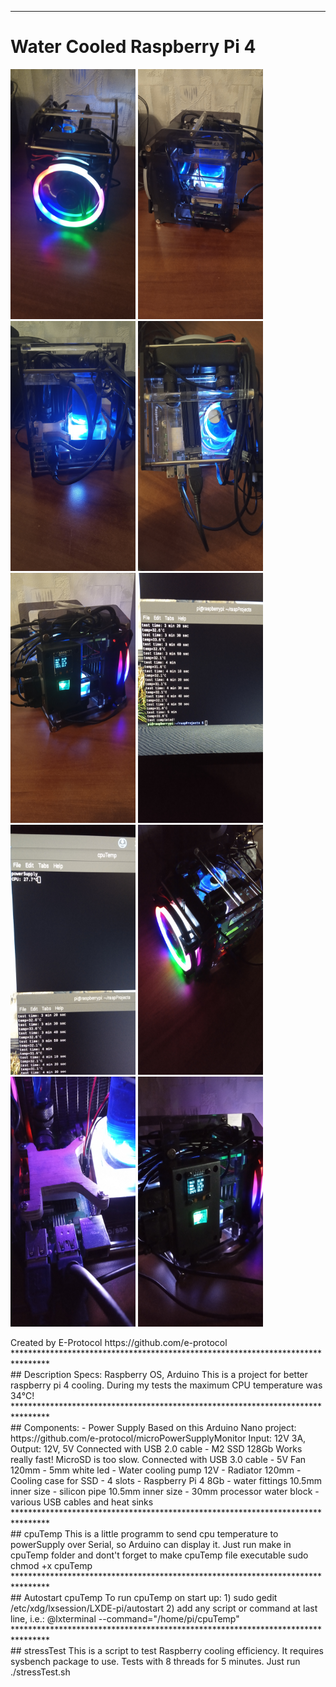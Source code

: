 ********************************************************************************
# Water Cooled Raspberry Pi 4<br/>
<p float="left">
<img src = "Project Photo/img_1.jpg" width = "200" height = "400" />
<img src = "Project Photo/img_2.jpg" width = "200" height = "400" />
<img src = "Project Photo/img_3.jpg" width = "200" height = "400" />
<img src = "Project Photo/img_4.jpg" width = "200" height = "400" />
<img src = "Project Photo/img_5.jpg" width = "200" height = "400" />
<img src = "Project Photo/img_6.jpg" width = "200" height = "400" />
<img src = "Project Photo/img_7.jpg" width = "200" height = "400" />
<img src = "Project Photo/img_8.jpg" width = "200" height = "400" />
<img src = "Project Photo/img_9.jpg" width = "200" height = "400" />
<img src = "Project Photo/img_10.jpg" width = "200" height = "400" />
</p>
Created by E-Protocol
https://github.com/e-protocol
<br/>
********************************************************************************
<br/>
## Description 
Specs: Raspberry OS, Arduino
This is a project for better raspberry pi 4 cooling. During my tests the maximum CPU 
temperature was 34℃!
<br/>
********************************************************************************
<br/>
## Components:
- Power Supply 
Based on this Arduino Nano project:
https://github.com/e-protocol/microPowerSupplyMonitor
Input: 12V 3A, Output: 12V, 5V
Connected with USB 2.0 cable
- M2 SSD 128Gb
Works really fast! MicroSD is too slow. Connected with USB 3.0 cable
- 5V Fan 120mm
- 5mm white led
- Water cooling pump 12V
- Radiator 120mm
- Cooling case for SSD - 4 slots
- Raspberry Pi 4 8Gb
- water fittings 10.5mm inner size
- silicon pipe 10.5mm inner size
- 30mm processor water block
- various USB cables and heat sinks
<br/>
********************************************************************************
<br/>
## cpuTemp
This is a little programm to send cpu temperature to powerSupply over Serial, so
Arduino can display it.
Just run make in cpuTemp folder and dont't forget to make cpuTemp file executable
sudo chmod +x cpuTemp
<br/>
********************************************************************************
<br/>
## Autostart cpuTemp
To run cpuTemp on start up:
1) sudo gedit /etc/xdg/lxsession/LXDE-pi/autostart
2) add any script or command at last line, i.e.:
@lxterminal --command="/home/pi/cpuTemp"
<br/>
********************************************************************************
<br/>
## stressTest
This is a script to test Raspberry cooling efficiency. It requires sysbench
package to use. Tests with 8 threads for 5 minutes.
Just run ./stressTest.sh
